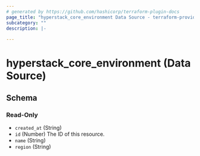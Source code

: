 ```yaml
---
# generated by https://github.com/hashicorp/terraform-plugin-docs
page_title: "hyperstack_core_environment Data Source - terraform-provider-hyperstack"
subcategory: ""
description: |-
  
---
```


# hyperstack_core_environment (Data Source)





<!-- schema generated by tfplugindocs -->
## Schema

### Read-Only

- `created_at` (String)
- `id` (Number) The ID of this resource.
- `name` (String)
- `region` (String)

